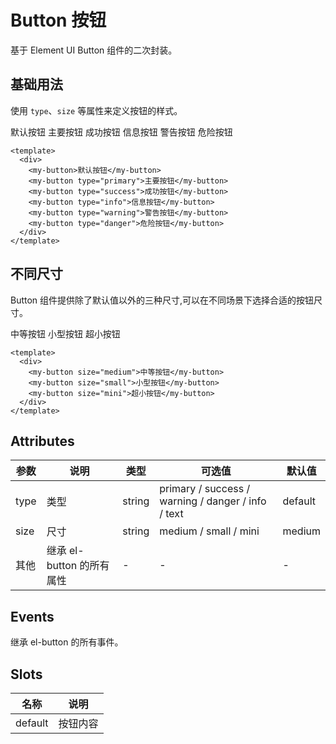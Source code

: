 # Button 按钮

基于 Element UI Button 组件的二次封装。

## 基础用法

使用 `type`、`size` 等属性来定义按钮的样式。

<demo-block>
  <my-button>默认按钮</my-button>
  <my-button type="primary">主要按钮</my-button>
  <my-button type="success">成功按钮</my-button>
  <my-button type="info">信息按钮</my-button>
  <my-button type="warning">警告按钮</my-button>
  <my-button type="danger">危险按钮</my-button>
</demo-block>

```vue
<template>
  <div>
    <my-button>默认按钮</my-button>
    <my-button type="primary">主要按钮</my-button>
    <my-button type="success">成功按钮</my-button>
    <my-button type="info">信息按钮</my-button>
    <my-button type="warning">警告按钮</my-button>
    <my-button type="danger">危险按钮</my-button>
  </div>
</template>
```

## 不同尺寸

Button 组件提供除了默认值以外的三种尺寸,可以在不同场景下选择合适的按钮尺寸。

<demo-block>
  <my-button size="medium">中等按钮</my-button>
  <my-button size="small">小型按钮</my-button>
  <my-button size="mini">超小按钮</my-button>
</demo-block>

```vue
<template>
  <div>
    <my-button size="medium">中等按钮</my-button>
    <my-button size="small">小型按钮</my-button>
    <my-button size="mini">超小按钮</my-button>
  </div>
</template>
```

## Attributes

| 参数 | 说明 | 类型 | 可选值 | 默认值 |
| --- | --- | --- | --- | --- |
| type | 类型 | string | primary / success / warning / danger / info / text | default |
| size | 尺寸 | string | medium / small / mini | medium |
| 其他 | 继承 el-button 的所有属性 | - | - | - |

## Events

继承 el-button 的所有事件。

## Slots

| 名称 | 说明 |
| --- | --- |
| default | 按钮内容 |
